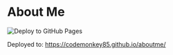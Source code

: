 # About Me

![Deploy to GitHub Pages](https://github.com/codemonkey85/aboutme/workflows/Deploy%20to%20GitHub%20Pages/badge.svg?branch=master)

Deployed to: https://codemonkey85.github.io/aboutme/
